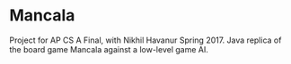 # Mancala

Project for AP CS A Final, with Nikhil Havanur Spring 2017. Java replica of the board game Mancala against a low-level game AI.
